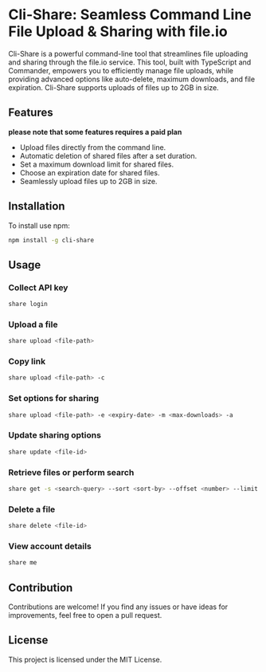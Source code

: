 # Cli-Share: Seamless Command Line File Upload & Sharing with file.io

Cli-Share is a powerful command-line tool that streamlines file uploading and sharing through the file.io service. This tool, built with TypeScript and Commander, empowers you to efficiently manage file uploads, while providing advanced options like auto-delete, maximum downloads, and file expiration. Cli-Share supports uploads of files up to 2GB in size.

## Features

**please note that some features requires a paid plan**

- Upload files directly from the command line.
- Automatic deletion of shared files after a set duration.
- Set a maximum download limit for shared files.
- Choose an expiration date for shared files.
- Seamlessly upload files up to 2GB in size.

## Installation

To install use npm:

```bash
npm install -g cli-share

```

## Usage

### Collect API key

```bash
share login
```

### Upload a file

```bash
share upload <file-path>
```

### Copy link

```bash
share upload <file-path> -c
```

### Set options for sharing

```bash
share upload <file-path> -e <expiry-date> -m <max-downloads> -a
```

### Update sharing options

```bash
share update <file-id>
```

### Retrieve files or perform search

```bash
share get -s <search-query> --sort <sort-by> --offset <number> --limit <number>
```

### Delete a file

```bash
share delete <file-id>
```

### View account details

```bash
share me
```

## Contribution

Contributions are welcome! If you find any issues or have ideas for improvements, feel free to open a pull request.

## License

This project is licensed under the MIT License.
